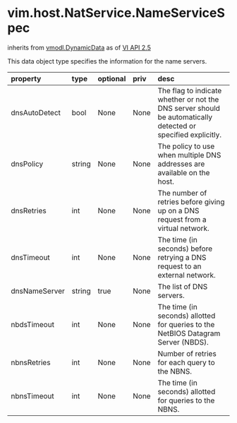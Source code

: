 vim.host.NatService.NameServiceSpec
===================================
inherits from [vmodl.DynamicData](docs/vmodl.DynamicData.md)
as of [VI API 2.5](vim.version.md#vim.version.version2)


This data object type specifies the information for the    name servers.

| property | type | optional | priv | desc |
|:---------|:-----|:---------|:-----|:-----|
| dnsAutoDetect | bool | None | None | The flag to indicate whether or not the DNS server should   be automatically detected or specified explicitly. |
| dnsPolicy | string | None | None | The policy to use when multiple DNS addresses are available    on the host. |
| dnsRetries | int | None | None | The number of retries before giving up on a DNS request    from a virtual network. |
| dnsTimeout | int | None | None | The time (in seconds) before retrying a DNS request to an external    network. |
| dnsNameServer | string | true | None | The list of DNS servers. |
| nbdsTimeout | int | None | None | The time (in seconds) allotted for queries to the NetBIOS    Datagram Server (NBDS). |
| nbnsRetries | int | None | None | Number of retries for each query to the NBNS. |
| nbnsTimeout | int | None | None | The time (in seconds) allotted for queries to the NBNS. |


